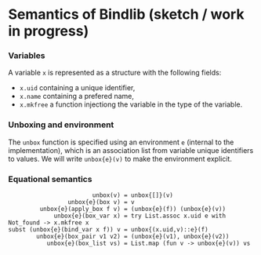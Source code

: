 Semantics of Bindlib (sketch / work in progress)
================================================

### Variables

A variable `x` is represented as a structure with the following fields:
- `x.uid` containing a unique identifier,
- `x.name` containing a prefered name,
- `x.mkfree` a function injectiong the variable in the type of the variable.

### Unboxing and environment

The `unbox` function is specified using an environment `e` (internal to the
implementation), which is an association list from variable unique identifiers
to values. We will write `unbox{e}(v)` to make the environment explicit.

### Equational semantics

```
                        unbox(v) = unbox{[]}(v)
                 unbox{e}(box v) = v
         unbox{e}(apply_box f v) = (unbox{e}(f)) (unbox{e}(v))
             unbox{e}(box_var x) = try List.assoc x.uid e with Not_found -> x.mkfree x
subst (unbox{e}(bind_var x f)) v = unbox{(x.uid,v)::e}(f)
        unbox{e}(box_pair v1 v2) = (unbox{e}(v1), unbox{e}(v2))
           unbox{e}(box_list vs) = List.map (fun v -> unbox{e}(v)) vs

```
